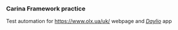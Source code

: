 ### Carina Framework practice

Test automation for https://www.olx.ua/uk/ webpage and [_Daylio_](https://play.google.com/store/apps/details?id=net.daylio&hl=uk&gl=US&pli=1) app